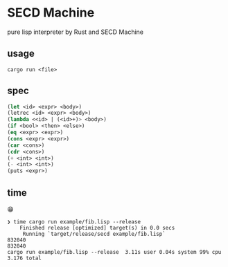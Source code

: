 # SECD Machine
pure lisp interpreter by Rust and SECD Machine

## usage
```
cargo run <file>
```

## spec
```lisp
(let <id> <expr> <body>)
(letrec <id> <expr> <body>)
(lambda <<id> | (<id>+)> <body>)
(if <bool> <then> <else>)
(eq <expr> <expr>)
(cons <expr> <expr>)
(car <cons>)
(cdr <cons>)
(+ <int> <int>)
(- <int> <int>)
(puts <expr>)
```

## time
😁

```
❯ time cargo run example/fib.lisp --release
    Finished release [optimized] target(s) in 0.0 secs
     Running `target/release/secd example/fib.lisp`
832040
832040
cargo run example/fib.lisp --release  3.11s user 0.04s system 99% cpu 3.176 total
```

